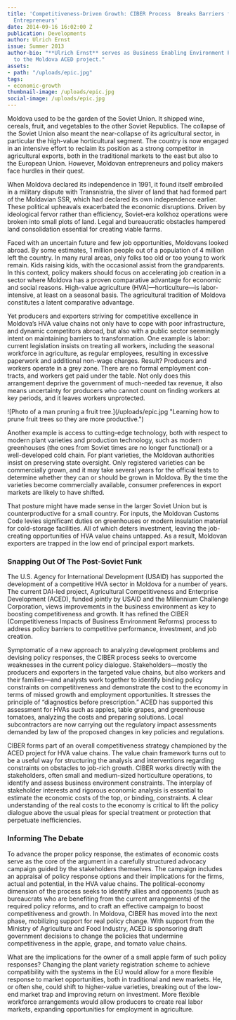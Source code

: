 ```yaml
---
title: 'Competitiveness-Driven Growth: CIBER Process  Breaks Barriers for Moldovan
  Entrepreneurs'
date: 2014-09-16 16:02:00 Z
publication: Developments
author: Ulrich Ernst
issue: Summer 2013
author-bio: "**Ulrich Ernst** serves as Business Enabling Environment Policy Specialist
  to the Moldova ACED project."
assets:
- path: "/uploads/epic.jpg"
tags:
- economic-growth
thumbnail-image: /uploads/epic.jpg
social-image: /uploads/epic.jpg
---
```


<p>Moldova used to be the garden of the Soviet Union. It shipped wine, cereals, fruit, and vegetables to the other Soviet Republics. The collapse of the Soviet Union also meant the near-collapse of its agricultural sector, in particular the high-value horticultural segment. The country is now engaged in an intensive effort to reclaim its position as a strong competitor in agricultural exports, both in the traditional markets to the east but also to the European Union. However, Moldovan entrepreneurs and policy makers face hurdles in their quest.</p>



<p>When Moldova declared its independence in 1991, it found itself embroiled in a military dispute with Transnistria, the sliver of land that had formed part of the Moldavian SSR, which had declared its own independence earlier. These political upheavals exacerbated the economic disruptions. Driven by ideological fervor rather than efficiency, Soviet-era kolkhoz operations were broken into small plots of land. Legal and bureaucratic obstacles hampered land consolidation essential for creating viable farms. </p>
<p>Faced with an uncertain future and few job opportunities, Moldovans looked abroad. By some estimates, 1 million people out of a population of 4 million left the country. In many rural areas, only folks too old or too young to work remain. Kids raising kids, with the occasional assist from the grandparents. In this context, policy makers should focus on accelerating job creation in a sector where Moldova has a proven comparative advantage for economic and social reasons. High-value agriculture (HVA)—horticulture—is labor-intensive, at least on a seasonal basis. The agricultural tradition of Moldova constitutes a latent comparative advantage.</p>
<p>Yet producers and exporters striving for competitive excellence in Moldova’s HVA value chains not only have to cope with poor infrastructure, and dynamic competitors abroad, but also with a public sector seemingly intent on maintaining barriers to transformation. One example is labor: current legislation insists on treating all workers, including the seasonal workforce in agriculture, as regular employees, resulting in excessive paperwork and additional non-wage charges. Result? Producers and workers operate in a grey zone. There are no formal employment con-tracts, and workers get paid under the table. Not only does this arrangement deprive the government of much-needed tax revenue, it also means uncertainty for producers who cannot count on finding workers at key periods, and it leaves workers unprotected.</p>
![Photo of a man pruning a fruit tree.](/uploads/epic.jpg "Learning how to prune fruit trees so they are more productive.") 
<p>Another example is access to cutting-edge technology, both with respect to modern plant varieties and production technology, such as modern greenhouses (the ones from Soviet times are no longer functional) or a well-developed cold chain. For plant varieties, the Moldovan authorities insist on preserving state oversight. Only registered varieties can be commercially grown, and it may take several years for the official tests to determine whether they can or should be grown in Moldova. By the time the varieties become commercially available, consumer preferences in export markets are likely to have shifted.</p>
<p>That posture might have made sense in the larger Soviet Union but is counterproductive for a small country. For inputs, the Moldovan Customs Code levies significant duties on greenhouses or modern insulation material for cold-storage facilities. All of which deters investment, leaving the job-creating opportunities of HVA value chains untapped. As a result, Moldovan exporters are trapped in the low end of principal export markets.</p>
<h3>Snapping Out Of The Post-Soviet Funk</h3>
<p>The U.S. Agency for International Development (USAID) has supported the development of a competitive HVA sector in Moldova for a number of years. The current DAI-led project, Agricultural Competitiveness and Enterprise Development (ACED), funded jointly by USAID and the Millennium Challenge Corporation, views improvements in the business environment as key to boosting competitiveness and growth. It has refined the CIBER (Competitiveness Impacts of Business Environment Reforms) process to address policy barriers to competitive performance, investment, and job creation.</p>
<p>Symptomatic of a new approach to analyzing development problems and devising policy responses, the CIBER process seeks to overcome weaknesses in the current policy dialogue. Stakeholders—mostly the producers and exporters in the targeted value chains, but also workers and their families—and analysts work together to identify binding policy constraints on competitiveness and demonstrate the cost to the economy in terms of missed growth and employment opportunities. It stresses the principle of “diagnostics before prescription.” ACED has supported this assessment for HVAs such as apples, table grapes, and greenhouse tomatoes, analyzing the costs and preparing solutions. Local subcontractors are now carrying out the regulatory impact assessments demanded by law of the proposed changes in key policies and regulations.</p>
<p>CIBER forms part of an overall competitiveness strategy championed by the ACED project for HVA value chains. The value chain framework turns out to be a useful way for structuring the analysis and interventions regarding constraints on obstacles to job-rich growth. CIBER works directly with the stakeholders, often small and medium-sized horticulture operations, to identify and assess business environment constraints. The interplay of stakeholder interests and rigorous economic analysis is essential to estimate the economic costs of the top, or binding, constraints. A clear understanding of the real costs to the economy is critical to lift the policy dialogue above the usual pleas for special treatment or protection that perpetuate inefficiencies.</p>
<h3>Informing The Debate</h3>
<p>To advance the proper policy response, the estimates of economic costs serve as the core of the argument in a carefully structured advocacy campaign guided by the stakeholders themselves. The campaign includes an appraisal of policy response options and their implications for the firms, actual and potential, in the HVA value chains. The political-economy dimension of the process seeks to identify allies and opponents (such as bureaucrats who are benefiting from the current arrangements) of the required policy reforms, and to craft an effective campaign to boost competitiveness and growth. In Moldova, CIBER has moved into the next phase, mobilizing support for real policy change. With support from the Ministry of Agriculture and Food Industry, ACED is sponsoring draft government decisions to change the policies that undermine competitiveness in the apple, grape, and tomato value chains.</p>
<p>What are the implications for the owner of a small apple farm of such policy responses? Changing the plant variety registration scheme to achieve compatibility with the systems in the EU would allow for a more flexible response to market opportunities, both in traditional and new markets. He, or often she, could shift to higher-value varieties, breaking out of the low-end market trap and improving return on investment. More flexible workforce arrangements would allow producers to create real labor markets, expanding opportunities for employment in agriculture.</p>
